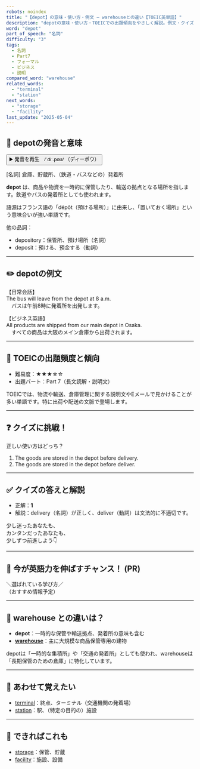 ```yaml
---
robots: noindex
title: "【depot】の意味・使い方・例文 ― warehouseとの違い【TOEIC英単語】"
description: "depotの意味・使い方・TOEICでの出題傾向をやさしく解説。例文・クイズ付きでwarehouseとの違いもわかりやすく学べます。"
word: "depot"
part_of_speech: "名詞"
difficulty: "3"
tags:
  - 名詞
  - Part7
  - フォーマル
  - ビジネス
  - 説明
compared_word: "warehouse"
related_words:
  - "terminal"
  - "station"
next_words:
  - "storage"
  - "facility"
last_update: "2025-05-04"
---
```


## 🔰 depotの発音と意味

<button class="play-audio" onclick="playTTS('depot')">
  <span class="play-audio-main">
    ▶️ 発音を再生　/ˈdiː.poʊ/
  </span>
  <span class="play-audio-sub">
    （ディーポウ）
  </span>
</button>

[名詞] 倉庫、貯蔵所、（鉄道・バスなどの）発着所

**depot** は、商品や物資を一時的に保管したり、輸送の拠点となる場所を指します。鉄道やバスの発着所としても使われます。

語源はフランス語の「dépôt（預ける場所）」に由来し、「置いておく場所」という意味合いが強い単語です。

他の品詞：  
- depository：保管所、預け場所（名詞）
- deposit：預ける、預金する（動詞）

---

## ✏️ depotの例文

【日常会話】  
The bus will leave from the depot at 8 a.m.  
　バスは午前8時に発着所を出発します。

【ビジネス英語】  
All products are shipped from our main depot in Osaka.  
　すべての商品は大阪のメイン倉庫から出荷されます。

---

## 🎯 TOEICの出題頻度と傾向

- 難易度：★★★☆☆
- 出題パート：Part 7（長文読解・説明文）

TOEICでは、物流や輸送、倉庫管理に関する説明文やEメールで見かけることが多い単語です。特に出荷や配送の文脈で登場します。

---

## ❓ クイズに挑戦！

正しい使い方はどっち？

1. The goods are stored in the depot before delivery.  
2. The goods are stored in the depot before deliver.

---

## ✅ クイズの答えと解説

- 正解：**1**
- 解説：delivery（名詞）が正しく、deliver（動詞）は文法的に不適切です。

少し迷ったあなたも、  
カンタンだったあなたも、  
少しずつ前進しよう👇️

---

## 🚀 今が英語力を伸ばすチャンス！ (PR)

<div class="info-center">
＼選ばれている学び方／<br>  
（おすすめ情報予定）
</div>

---

## 🤔  warehouse との違いは？

- **depot**：一時的な保管や輸送拠点、発着所の意味も含む
- **[warehouse](/word/warehouse/)**：主に大規模な商品保管専用の建物

depotは「一時的な集積所」や「交通の発着所」としても使われ、warehouseは「長期保管のための倉庫」に特化しています。

---

## 🧩 あわせて覚えたい

- [terminal](/word/terminal/)：終点、ターミナル（交通機関の発着場）
- [station](/word/station/)：駅、（特定の目的の）施設

---

## 📖 できればこれも

- [storage](/word/storage/)：保管、貯蔵
- [facility](/word/facility/)：施設、設備

<!-- cvid: aid05_bid31 -->

